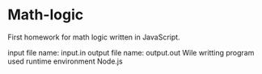 # Math-logic
First homework for math logic written in JavaScript.

input file name: input.in
output file name: output.out
Wile writting program used runtime environment Node.js
